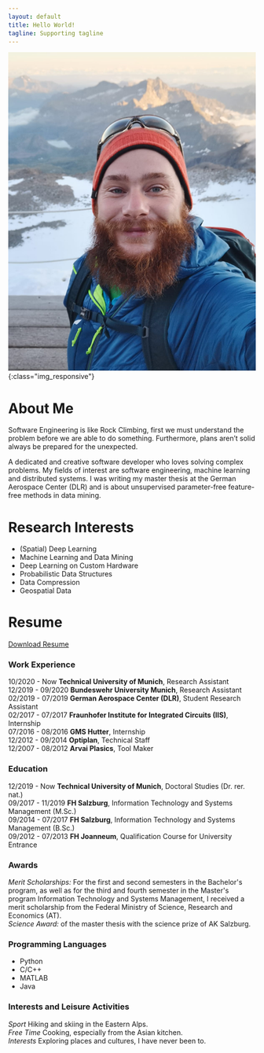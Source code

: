 ```yaml
---
layout: default
title: Hello World!
tagline: Supporting tagline
---
```



![image-title-here](images/self.png){:class="img_responsive"}

# About Me
Software Engineering is like Rock Climbing, first we must understand the problem before we are able to do something. Furthermore, plans aren’t solid always be prepared for the unexpected.

A dedicated and creative software developer who loves solving complex problems. My fields of interest are software engineering, machine learning and distributed systems. I was writing my master thesis at the German Aerospace Center (DLR) and is about unsupervised parameter-free feature-free methods in data mining.
# Research Interests
* (Spatial) Deep Learning
* Machine Learning and Data Mining
* Deep Learning on Custom Hardware
* Probabilistic Data Structures
* Data Compression
* Geospatial Data

# Resume
<a id="basic_button" href="{% link /files/cv_gabriel_dax.pdf %}">Download Resume</a>

### Work Experience
10/2020 - Now     **Technical University of Munich**, Research Assistant <br/>
12/2019 - 09/2020 **Bundeswehr University Munich**, Research Assistant  <br/>
02/2019 - 07/2019 **German Aerospace Center (DLR)**, Student Research Assistant  <br/>
02/2017 - 07/2017 **Fraunhofer Institute for Integrated Circuits (IIS)**, Internship <br/>
07/2016 - 08/2016 **GMS Hutter**, Internship <br/>
12/2012 - 09/2014 **Optiplan**, Technical Staff <br/>
12/2007 - 08/2012 **Arvai Plasics**, Tool Maker <br/>

### Education
12/2019 - Now     **Technical University of Munich**, Doctoral Studies (Dr. rer. nat.) <br/>
09/2017 - 11/2019 **FH Salzburg**, Information Technology and Systems Management (M.Sc.) <br/>
09/2014 - 07/2017 **FH Salzburg**, Information Technology and Systems Management (B.Sc.) <br/>
09/2012 - 07/2013 **FH Joanneum**, Qualification Course for University Entrance <br/> 

### Awards
*Merit Scholarships:* For the first and second semesters in the Bachelor's program, 
as well as for the third and fourth semester in the Master's program Information Technology and Systems Management, 
I received a merit scholarship from the Federal Ministry of Science, Research and Economics (AT).  <br/>
*Science Award:* of the master thesis with the science prize of AK Salzburg.         <br/>

### Programming Languages
* Python
* C/C++
* MATLAB
* Java

### Interests and Leisure Activities
*Sport*	Hiking and skiing in the Eastern Alps. <br/>
*Free Time*	Cooking, especially from the Asian kitchen. <br/>
*Interests*	Exploring places and cultures, I have never been to. <br/>
